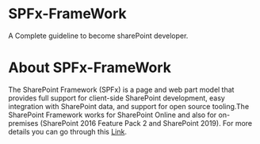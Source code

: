 # SPFx-FrameWork
A Complete guideline to become sharePoint developer.

# About SPFx-FrameWork
The SharePoint Framework (SPFx) is a page and web part model that provides full support for client-side SharePoint development, easy integration with SharePoint data, and support for open source tooling.The SharePoint Framework works for SharePoint Online and also for on-premises (SharePoint 2016 Feature Pack 2 and SharePoint 2019). For more details you can go through this [Link](https://docs.microsoft.com/en-us/sharepoint/dev/spfx/sharepoint-framework-overview).
